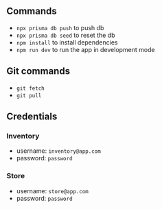 ## Commands

- `npx prisma db push` to push db
- `npx prisma db seed` to reset the db
- `npm install` to install dependencies
- `npm run dev` to run the app in development mode

## Git commands

- `git fetch`
- `git pull`

## Credentials

### Inventory

- username: `inventory@app.com`
- password: `password`

### Store

- username: `store@app.com`
- password: `password`
